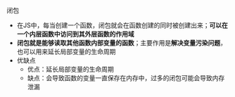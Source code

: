 闭包
- 在JS中，每当创建一个函数，闭包就会在函数创建的同时被创建出来；**可以在一个内层函数中访问到其外层函数的作用域**
- **闭包就是能够读取其他函数内部变量的函数**；主要作用是**解决变量污染问题**，也可以用来延长局部变量的生命周期
- 优缺点
    - 优点：延长局部变量的生命周期
    - 缺点：会导致函数的变量一直保存在内存中，过多的闭包可能会导致内存泄漏
    